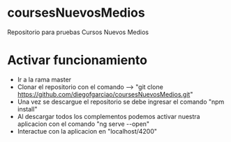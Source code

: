 # coursesNuevosMedios
Repositorio para pruebas Cursos Nuevos Medios

# Activar funcionamiento
- Ir a la rama master
- Clonar el repositorio con el comando --> "git clone https://github.com/diegofgarciao/coursesNuevosMedios.git"
- Una vez se descargue el repositorio se debe ingresar el comando "npm install"
- Al descargar todos los complementos podemos activar nuestra aplicacion con el comando "ng serve --open"
- Interactue con la aplicacion en "localhost/4200"
